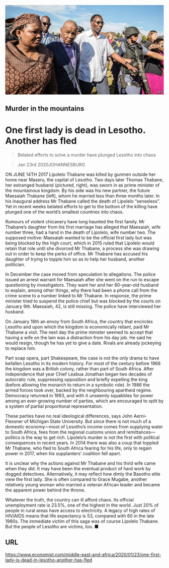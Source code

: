 ![](./images/20200125_MAP003_0.jpg)

## Murder in the mountains

# One first lady is dead in Lesotho. Another has fled

> Belated efforts to solve a murder have plunged Lesotho into chaos

> Jan 23rd 2020JOHANNESBURG

ON JUNE 14TH 2017 Lipolelo Thabane was killed by gunmen outside her home near Maseru, the capital of Lesotho. Two days later Thomas Thabane, her estranged husband (pictured, right), was sworn in as prime minister of the mountainous kingdom. By his side was his new partner, the future Maesaiah Thabane (left), whom he married less than three months later. In his inaugural address Mr Thabane called the death of Lipolelo “senseless”. Yet in recent weeks belated efforts to get to the bottom of the killing have plunged one of the world’s smallest countries into chaos.

Rumours of violent chicanery have long haunted the first family. Mr Thabane’s daughter from his first marriage has alleged that Maesaiah, wife number three, had a hand in the death of Lipolelo, wife number two. The supposed motive: Maesaiah wanted to be the official first lady but was being blocked by the high court, which in 2015 ruled that Lipolelo would retain that role until she divorced Mr Thabane, a process she was drawing out in order to keep the perks of office. Mr Thabane has accused his daughter of trying to topple him so as to help her husband, another politician.

In December the case moved from speculation to allegations. The police issued an arrest warrant for Maesaiah after she went on the run to escape questioning by investigators. They want her and her 80-year-old husband to explain, among other things, why there had been a phone call from the crime scene to a number linked to Mr Thabane. In response, the prime minister tried to suspend the police chief but was blocked by the courts on January 9th. Maesaiah, 42, is still missing. The police have interviewed her husband.

On January 16th an envoy from South Africa, the country that encircles Lesotho and upon which the kingdom is economically reliant, paid Mr Thabane a visit. The next day the prime minister seemed to accept that having a wife on the lam was a distraction from his day job. He said he would resign, though he has yet to give a date. Rivals are already jockeying to replace him.

Part soap opera, part Shakespeare, the case is not the only drama to have befallen Lesotho in its modern history. For most of the century before 1966 the kingdom was a British colony, rather than part of South Africa. After independence that year Chief Leabua Jonathan began two decades of autocratic rule, suppressing opposition and briefly expelling the king (before allowing the monarch to return in a symbolic role). In 1986 the armed forces took over, backed by the neighbouring apartheid regime. Democracy returned in 1993, and with it unseemly squabbles for power among an ever-growing number of parties, which are encouraged to split by a system of partial proportional representation.

These parties have no real ideological differences, says John Aerni-Flessner of Michigan State University. But since there is not much of a domestic economy—most of Lesotho’s income comes from supplying water to South Africa, fees from the regional customs union and remittances—politics is the way to get rich. Lipolelo’s murder is not the first with political consequences in recent years. In 2014 there was also a coup that toppled Mr Thabane, who fled to South Africa fearing for his life, only to regain power in 2017, when his supplanters’ coalition fell apart.

It is unclear why the actions against Mr Thabane and his third wife came when they did. It may have been the eventual product of hard work by dogged detectives. Alternatively, it may reflect how dimly the Basotho elite view the first lady. She is often compared to Grace Mugabe, another relatively young woman who married a veteran African leader and became the apparent power behind the throne.

Whatever the truth, the country can ill afford chaos. Its official unemployment rate is 23.5%, one of the highest in the world. Just 20% of people in rural areas have access to electricity. A legacy of high rates of HIV/AIDS means that life expectancy is 53, compared with 60 in the late 1980s. The immediate victim of this saga was of course Lipolelo Thabane. But the people of Lesotho are victims, too. ■

## URL

https://www.economist.com/middle-east-and-africa/2020/01/23/one-first-lady-is-dead-in-lesotho-another-has-fled
